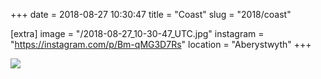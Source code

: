 +++
date = 2018-08-27 10:30:47
title = "Coast"
slug = "2018/coast"

[extra]
image = "/2018-08-27_10-30-47_UTC.jpg"
instagram = "https://instagram.com/p/Bm-qMG3D7Rs"
location = "Aberystwyth"
+++

<img src="/2018-08-27_10-30-47_UTC.jpg" />
